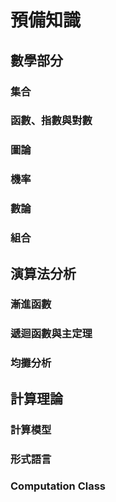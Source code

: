 # 預備知識

## 數學部分

### 集合

### 函數、指數與對數

### 圖論

### 機率

### 數論

### 組合

## 演算法分析

### 漸進函數

### 遞迴函數與主定理

### 均攤分析

## 計算理論

### 計算模型

### 形式語言

### Computation Class